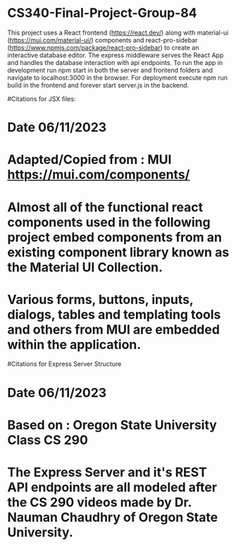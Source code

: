 # CS340-Final-Project-Group-84

This project uses a React frontend (https://react.dev/) along with material-ui (https://mui.com/material-ui/) components and react-pro-sidebar (https://www.npmjs.com/package/react-pro-sidebar) to create an interactive database editor. The express middleware serves the React App and handles the database interaction with api endpoints. To run the app in development run npm start in both the server and frontend folders and navigate to localhost:3000 in the browser. For deployment execute npm run build in the frontend and forever start server.js in the backend.


#Citations for JSX files:
# Date 06/11/2023
# Adapted/Copied from : MUI https://mui.com/components/ 
# Almost all of the functional react components used in the following project embed components from an existing component library known as the Material UI Collection.
# Various forms, buttons, inputs, dialogs, tables and templating tools and others from MUI are embedded within the application.


#Citations for Express Server Structure
# Date 06/11/2023
# Based on : Oregon State University Class CS 290
# The Express Server and it's REST API endpoints are all modeled after the CS 290 videos made by Dr. Nauman Chaudhry of Oregon State University.

